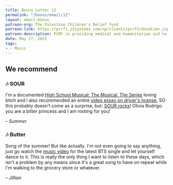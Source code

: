 ```yaml
---
title: Bonus Letter 12
permalink: "/bonus/email/12"
layout: email-bonus
patreon-org: The Palestine Children's Relief Fund
patreon-link: https://pcrf1.z2systems.com/np/clients/pcrf1/donation.jsp?campaign=1680
patreon-description: PCRF is providing medical and humanitarian aid to injured and sick children in the Gaza Strip based on their needs. (We were originally going to send this month's Patreon proceeds to For the Gworls, but we've decided to send that money to PCRF instead—we'll support For the Gworls another month in the future!)
date: May 27, 2021
tags: 
- 🎶 Music
---
```


## We recommend

### 🎶 SOUR

I'm a documented [High School Musical: The Musical: The Series](https://letterstosummer.com/31) loving bitch and I also recommended an entire [video essay on driver's license](https://letterstosummer.com/61/), SO this probably doesn't come as a surprise, but: [SOUR rocks](https://open.spotify.com/album/6s84u2TUpR3wdUv4NgKA2j)! Olivia Rodrigo you are a bitter princess and I am rooting for you! 

– *Summer*

### 🎶 Butter

Song of the summer! But like actually. I'm not even going to say anything, just go watch the [music video](https://www.youtube.com/watch?v=WMweEpGlu_U) for the latest BTS single and let yourself dance to it. This is really the only thing I want to listen to these days, which isn't a problem by any means since it's a great song to have on repeat while I'm walking to the grocery store or whatever. 

– *Jillian*
